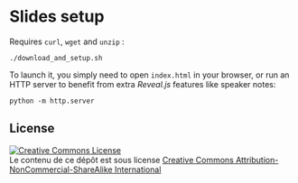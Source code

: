 # Slides setup

Requires `curl`, `wget` and `unzip` :

    ./download_and_setup.sh

To launch it, you simply need to open `index.html` in your browser,
or run an HTTP server to benefit from extra *Reveal.js* features like speaker notes:

    python -m http.server


## License

<a rel="license" href="http://creativecommons.org/licenses/by-nc-sa/4.0/"><img alt="Creative Commons License" style="border-width:0" src="https://i.creativecommons.org/l/by-nc-sa/4.0/88x31.png" /></a><br />Le contenu de ce dépôt est sous license <a rel="license" href="http://creativecommons.org/licenses/by-nc-sa/4.0/">Creative Commons Attribution-NonCommercial-ShareAlike International</a>
